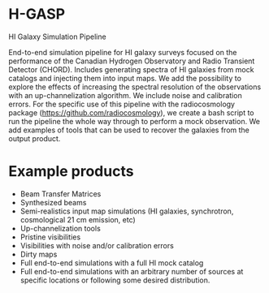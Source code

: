 # H-GASP
HI Galaxy Simulation Pipeline

End-to-end simulation pipeline for HI galaxy surveys focused on the performance of the Canadian Hydrogen Observatory and Radio Transient Detector (CHORD). Includes generating spectra of HI galaxies from mock catalogs and injecting them into input maps. We add the possibility to explore the effects of increasing the spectral resolution of the observations with an up-channelization algorithm. We include noise and calibration errors. For the specific use of this pipeline with the radiocosmology package (https://github.com/radiocosmology), we create a bash script to run the pipeline the whole way through to perform a mock observation. We add examples of tools that can be used to recover the galaxies from the output product.

# Example products
- Beam Transfer Matrices
- Synthesized beams
- Semi-realistics input map simulations (HI galaxies, synchrotron, cosmological 21 cm emission, etc)
- Up-channelization tools
- Pristine visibilities
- Visibilities with noise and/or calibration errors
- Dirty maps
- Full end-to-end simulations with a full HI mock catalog
- Full end-to-end simulations with an arbitrary number of sources at specific locations or following some desired distribution.